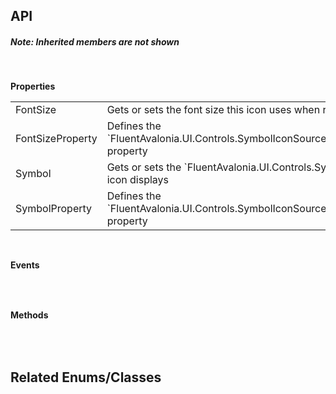 ## API

<h5>Note: Inherited members are not shown</h5>
<br />

**Properties**

<table class="resourceTable">
<tr>
<td class="nameCell">FontSize</td>
<td>Gets or sets the font size this icon uses when rendering
</td>
</tr>
<tr>
<td class="nameCell">FontSizeProperty</td>
<td>Defines the `FluentAvalonia.UI.Controls.SymbolIconSource.FontSize` property
</td>
</tr>
<tr>
<td class="nameCell">Symbol</td>
<td>Gets or sets the `FluentAvalonia.UI.Controls.Symbol` this icon displays
</td>
</tr>
<tr>
<td class="nameCell">SymbolProperty</td>
<td>Defines the `FluentAvalonia.UI.Controls.SymbolIconSource.Symbol` property
</td>
</tr>
</table>


<br />

**Events**

<table class="resourceTable">
</table>


<br />

**Methods**

<table class="resourceTable">
</table>


<br />

## Related Enums/Classes



